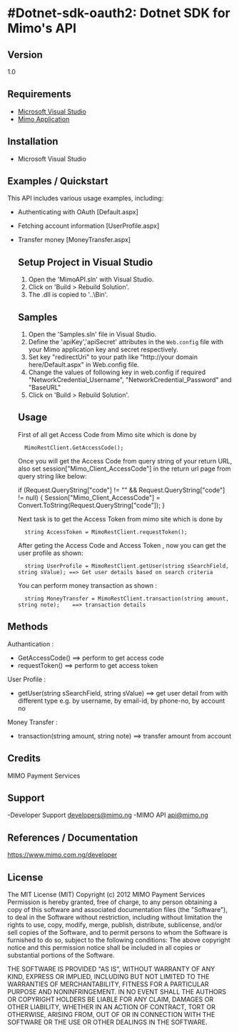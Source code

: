 #Dotnet-sdk-oauth2: Dotnet SDK for Mimo's API
=================================================================================

## Version
1.0

## Requirements
- [Microsoft Visual Studio](http://www.microsoft.com/visualstudio/eng/downloads)
- [Mimo Application](https://staging.mimo.com.ng)

## Installation
- Microsoft Visual Studio

## Examples / Quickstart
This API includes various usage examples, including:

* Authenticating with OAuth [Default.aspx]
* Fetching account information [UserProfile.aspx]
* Transfer money [MoneyTransfer.aspx]

	Setup Project in Visual Studio
	------------------------------------------
	1.   Open the 'MimoAPI.sln' with Visual Studio.
	2.	 Click on 'Build > Rebuild Solution'.
	3.	 The .dll is copied to '..\Bin'.

	Samples
	--------
	1.	 Open the 'Samples.sln' file in Visual Studio.
	2.	 Define the 'apiKey','apiSecret' attributes in the `Web.config` file with your Mimo application key and secret respectively.
	2.   Set key "redirectUri" to your path like "http://your domain here/Default.aspx" in Web.config file.
	3.	 Change the values of following key in web.config if required
		 "NetworkCredential_Username", "NetworkCredential_Password" and "BaseURL" 
	4.   Click on 'Build > Rebuild Solution'.


	Usage
	-----
	First of all get Access Code from Mimo site which is done by
	
		MimoRestClient.GetAccessCode();

	Once you will get the Access Code from query string of your return URL, also set session["Mimo_Client_AccessCode"] in the return url page from query string like below:
	
 
	if (Request.QueryString["code"] != "" && Request.QueryString["code"] != null)
	{
		Session["Mimo_Client_AccessCode"] = Convert.ToString(Request.QueryString["code"]);
	}

	Next task is to get the Access Token from mimo site which is done by 
	
		string AccessToken = MimoRestClient.requestToken();
	
	After geting the Access Code and Access Token , now you can get the user profile as shown:
	
    	string UserProfile = MimoRestClient.getUser(string sSearchField, string sValue); ==> Get user details based on search criteria

	You can perform money transaction as shown :
	
		string MoneyTransfer = MimoRestClient.transaction(string amount, string note);    ==> transaction details

## Methods
Authantication :

- GetAccessCode() ==> perform to get access code 
- requestToken() ==> perform to get access token 

User Profile :

- getUser(string sSearchField, string sValue) ==> get user detail from with different type e.g. by username, by email-id, by phone-no, by account no

Money Transfer :

- transaction(string amount, string note) ==> transfer amount from account

## Credits
MIMO Payment Services

## Support
-Developer Support <developers@mimo.ng>
-MIMO API <api@mimo.ng>

## References / Documentation
https://www.mimo.com.ng/developer

## License
The MIT License (MIT)
Copyright (c) 2012 MIMO Payment Services
Permission is hereby granted, free of charge, to any person obtaining a copy of this software and associated documentation files (the "Software"), to deal in the Software without restriction, including without limitation the rights to use, copy, modify, merge, publish, distribute, sublicense, and/or sell copies of the Software, and to permit persons to whom the Software is furnished to do so, subject to the following conditions:
The above copyright notice and this permission notice shall be included in all copies or substantial portions of the Software.

THE SOFTWARE IS PROVIDED "AS IS", WITHOUT WARRANTY OF ANY KIND, EXPRESS OR IMPLIED, INCLUDING BUT NOT LIMITED TO THE WARRANTIES OF MERCHANTABILITY, FITNESS FOR A PARTICULAR PURPOSE AND NONINFRINGEMENT. IN NO EVENT SHALL THE AUTHORS OR COPYRIGHT HOLDERS BE LIABLE FOR ANY CLAIM, DAMAGES OR OTHER LIABILITY, WHETHER IN AN ACTION OF CONTRACT, TORT OR OTHERWISE, ARISING FROM, OUT OF OR IN CONNECTION WITH THE SOFTWARE OR THE USE OR OTHER DEALINGS IN THE SOFTWARE.

